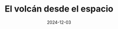 ---
type: invited seminar
highlight: True
authors: ['Sébastien Valade']
title: "El volcán desde el espacio"
event: | 
  Simposio "30 años de la reactivación del Popocatépetl: estado del conocimiento sobre el volcán"
event_url: https://www.youtube.com/live/c4Xd_wwQUOc?si=PLNteOBIfkXeUSjO
location: Universidad Nacional Autónoma de México (Institute of Geophysics)
address:
  city: Mexico City
  country: Mexico
date: 2024-12-03
all_day: True
---